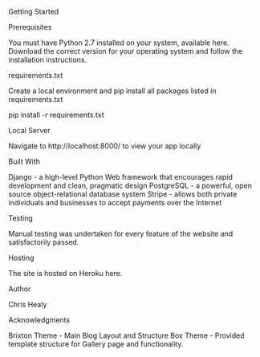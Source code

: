 Getting Started

Prerequisites

You must have Python 2.7 installed on your system, available here. Download the correct version for your operating system and follow the installation instructions.

requirements.txt

Create a local environment and pip install all packages listed in requirements.txt

pip install -r requirements.txt

Local Server

Navigate to http://localhost:8000/ to view your app locally

Built With

Django - a high-level Python Web framework that encourages rapid development and clean, pragmatic design
PostgreSQL - a powerful, open source object-relational database system
Stripe - allows both private individuals and businesses to accept payments over the Internet

Testing

Manual testing was undertaken for every feature of the website and satisfactorily passed.

Hosting

The site is hosted on Heroku here.

Author

Chris Healy


Acknowledgments

Brixton Theme - Main Blog Layout and Structure
Box Theme - Provided template structure for Gallery page and functionality.
